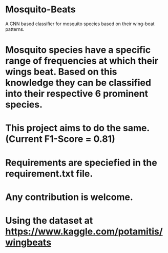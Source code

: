 # Mosquito-Beats
A CNN based classifier for mosquito species based on their wing-beat patterns.


# Mosquito species have a specific range of frequencies at which their wings beat. Based on this knowledge they can be classified into their respective 6 prominent species.
# This project aims to do the same. (Current F1-Score = 0.81)
# Requirements are speciefied in the requirement.txt file.

# Any contribution is welcome.
# Using the dataset at https://www.kaggle.com/potamitis/wingbeats
